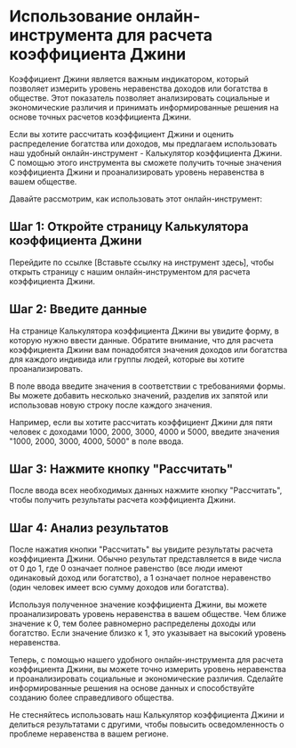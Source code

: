 Использование онлайн-инструмента для расчета коэффициента Джини
===============================================================

Коэффициент Джини является важным индикатором, который позволяет измерить уровень неравенства доходов или богатства в обществе. Этот показатель позволяет анализировать социальные и экономические различия и принимать информированные решения на основе точных расчетов коэффициента Джини.

Если вы хотите рассчитать коэффициент Джини и оценить распределение богатства или доходов, мы предлагаем использовать наш удобный онлайн-инструмент - Калькулятор коэффициента Джини. С помощью этого инструмента вы сможете получить точные значения коэффициента Джини и проанализировать уровень неравенства в вашем обществе.

Давайте рассмотрим, как использовать этот онлайн-инструмент:

Шаг 1: Откройте страницу Калькулятора коэффициента Джини
--------------------------------------------------------

Перейдите по ссылке \[Вставьте ссылку на инструмент здесь\], чтобы открыть страницу с нашим онлайн-инструментом для расчета коэффициента Джини.

Шаг 2: Введите данные
---------------------

На странице Калькулятора коэффициента Джини вы увидите форму, в которую нужно ввести данные. Обратите внимание, что для расчета коэффициента Джини вам понадобятся значения доходов или богатства для каждого индивида или группы людей, которые вы хотите проанализировать.

В поле ввода введите значения в соответствии с требованиями формы. Вы можете добавить несколько значений, разделив их запятой или использовав новую строку после каждого значения.

Например, если вы хотите рассчитать коэффициент Джини для пяти человек с доходами 1000, 2000, 3000, 4000 и 5000, введите значения "1000, 2000, 3000, 4000, 5000" в поле ввода.

Шаг 3: Нажмите кнопку "Рассчитать"
----------------------------------

После ввода всех необходимых данных нажмите кнопку "Рассчитать", чтобы получить результаты расчета коэффициента Джини.

Шаг 4: Анализ результатов
-------------------------

После нажатия кнопки "Рассчитать" вы увидите результаты расчета коэффициента Джини. Обычно результат представляется в виде числа от 0 до 1, где 0 означает полное равенство (все люди имеют одинаковый доход или богатство), а 1 означает полное неравенство (один человек имеет всю сумму доходов или богатства).

Используя полученное значение коэффициента Джини, вы можете проанализировать уровень неравенства в вашем обществе. Чем ближе значение к 0, тем более равномерно распределены доходы или богатство. Если значение близко к 1, это указывает на высокий уровень неравенства.

Теперь, с помощью нашего удобного онлайн-инструмента для расчета коэффициента Джини, вы можете точно измерить уровень неравенства и проанализировать социальные и экономические различия. Сделайте информированные решения на основе данных и способствуйте созданию более справедливого общества.

Не стесняйтесь использовать наш Калькулятор коэффициента Джини и делиться результатами с другими, чтобы повысить осведомленность о проблеме неравенства в вашем регионе.